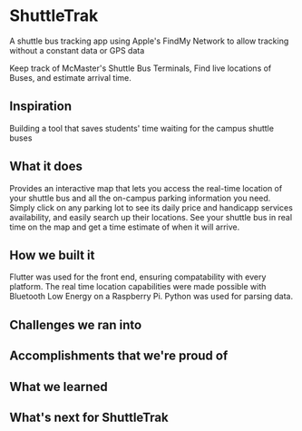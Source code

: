 # ShuttleTrak

A shuttle bus tracking app using Apple's FindMy Network to allow tracking without a constant data or GPS data

Keep track of McMaster's Shuttle Bus Terminals, Find live locations of Buses, and estimate arrival time.

## Inspiration
Building a tool that saves students' time waiting for the campus shuttle buses
## What it does
Provides an interactive map that lets you access the real-time location of your shuttle bus and all the on-campus parking information you need. Simply click on any parking lot to see its daily price and handicapp services availability, and easily search up their locations. See your shuttle bus in real time on the map and get a time estimate of when it will arrive.
## How we built it
Flutter was used for the front end, ensuring compatability with every platform. The real time location capabilities were made possible with Bluetooth Low Energy on a Raspberry Pi. Python was used for parsing data.
## Challenges we ran into

## Accomplishments that we're proud of

## What we learned

## What's next for ShuttleTrak
